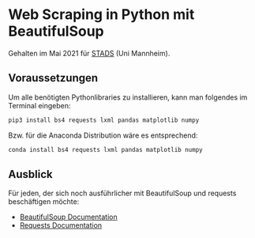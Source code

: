 # Web Scraping in Python mit BeautifulSoup

Gehalten im Mai 2021 für [STADS](https://stads.uni-mannheim.de/) (Uni Mannheim). 

## Voraussetzungen

Um alle benötigten Pythonlibraries
zu installieren, kann man folgendes im Terminal eingeben:

``` bash
pip3 install bs4 requests lxml pandas matplotlib numpy
```

Bzw. für die Anaconda Distribution wäre es entsprechend:

``` bash
conda install bs4 requests lxml pandas matplotlib numpy
```

## Ausblick

Für jeden, der sich noch ausführlicher mit BeautifulSoup und requests
beschäftigen möchte:

- [BeautifulSoup Documentation](https://www.crummy.com/software/BeautifulSoup/bs4/doc/)
- [Requests Documentation](https://docs.python-requests.org/en/master/)